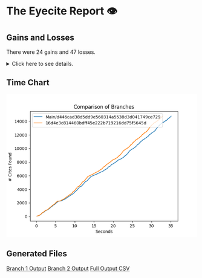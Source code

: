# The Eyecite Report :eye:



Gains and Losses
---------
There were 24 gains and 47 losses.

<details>
<summary>Click here to see details.</summary>

|     id     |        Gain        |          Loss          |
| ---------- | ------------------ | ---------------------- |
|  4622083   |   66 S. Ct. 250    |                        |
|  4622083   |                    | 87 S. Ct. 1065 (1967)  |
|  4622083   |                    |  66 S. Ct. 250 (1946)  |
|  4622083   |   87 S. Ct. 1065   |                        |
|  4622083   |   79 S. Ct. 104    |                        |
|  4622083   |                    |  79 S. Ct. 104 (1958)  |
|  4932143   |   41 Maine, 314    |                        |
|  5740066   |                    |       Chase, 43        |
|  5829606   |                    |       Taney, 11        |
|  5970983   |                    |      Holmes, 181       |
|  6232348   |                    |      1 P. R. 135       |
|  2975709   |   127 S.Ct. 1586   |                        |
|  2975709   |                    | 127 S.Ct. 1586 (2007)  |
|  1281555   |                    | 104 S.Ct. 1473 (1984)  |
|  1281555   |                    |  78 S.Ct. 199 (1957)   |
|  1281555   |                    |  78 S.Ct. 1228 (1958)  |
|  1281555   |   104 S.Ct. 1473   |                        |
|  1281555   |   97 S.Ct. 2569    |                        |
|  1281555   |    78 S.Ct. 199    |                        |
|  1281555   |   78 S.Ct. 1228    |                        |
|  1281555   |                    | 105 S.Ct. 2174 (1985)  |
|  1281555   |   105 S.Ct. 2174   |                        |
|  1281555   |                    |  97 S.Ct. 2569 (1977)  |
|  2718679   |                    | 131 S. Ct. 1679 (2011) |
|  2718679   |  131 S. Ct. 1679   |                        |
|  2994815   |                    | 120 S. Ct. 2348 (2000) |
|  2994815   |                    | 121 S. Ct. 336 (2000)  |
|  2994815   |  120 S. Ct. 2348   |                        |
|  2994815   |   121 S. Ct. 336   |                        |
|  3144103   |  104 S. Ct. 2052   |                        |
|  3144103   |                    | 104 S. Ct. 2052 (1984) |
|  3449021   |                    |  19 Ky. Law Rep. 1454  |
|  2665962   |                    |    91 F. App’x 942     |
|  2075309   |                    |   56 N. W. (2d) 548    |
|  2075309   |                    |   56 N. W. (2d) 525    |
|  2075309   |                    |    6 N. W. (2d) 664    |
|  2075309   |                    |   31 N. W. (2d) 172    |
|  2075309   |                    |   52 N. W. (2d) 401    |
|  2075309   |                    |   27 N. W. (2d) 454    |
|  4092957   |                    | 135 S. Ct. 158 (2014)  |
|  4092957   |                    |    415 F. App’x 601    |
|  4092957   |   135 S. Ct. 158   |                        |
|  4092957   |                    |  635 F. App’x at 288   |
|  4092957   |                    |    635 F. App’x 286    |
|  4092957   |  136 S. Ct. 2243   |                        |
|  4092957   |                    | 136 S. Ct. 2243 (2016) |
|   219355   |                    | 131 S. Ct. 1866 (2011) |
|   219355   |  131 S. Ct. 1866   |                        |
|  1399292   |                    |   136 S.E. (2d) 257    |
|  1399292   |                    |   133 S.E. (2d) 753    |
|  1399292   |                    |  274 S.C. 272 (1980)   |
|  1399292   |                    |   128 S.E. (2d) 171    |


</details>



Time Chart
---------

![image](https://raw.githubusercontent.com/freelawproject/eyecite/artifacts/140/results/chart.png)


Generated Files
---------

[Branch 1 Output](https://raw.githubusercontent.com/freelawproject/eyecite/artifacts/140/results/d446cad38d5dd9e560314a5538d3d041749ce729.json)
[Branch 2 Output](https://raw.githubusercontent.com/freelawproject/eyecite/artifacts/140/results/16d4e3c814460bdff45e222b719216dd75f5645d.json)
[Full Output CSV ](https://raw.githubusercontent.com/freelawproject/eyecite/artifacts/140/results/output.csv)

